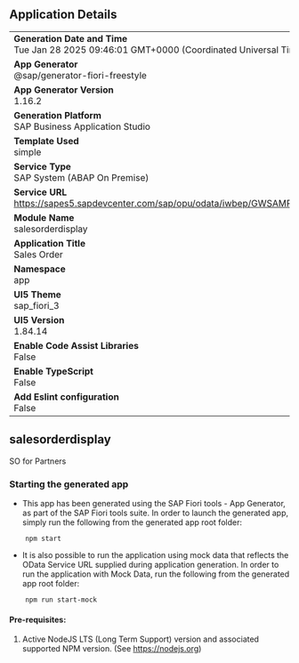 ## Application Details
|               |
| ------------- |
|**Generation Date and Time**<br>Tue Jan 28 2025 09:46:01 GMT+0000 (Coordinated Universal Time)|
|**App Generator**<br>@sap/generator-fiori-freestyle|
|**App Generator Version**<br>1.16.2|
|**Generation Platform**<br>SAP Business Application Studio|
|**Template Used**<br>simple|
|**Service Type**<br>SAP System (ABAP On Premise)|
|**Service URL**<br>https://sapes5.sapdevcenter.com/sap/opu/odata/iwbep/GWSAMPLE_BASIC|
|**Module Name**<br>salesorderdisplay|
|**Application Title**<br>Sales Order|
|**Namespace**<br>app|
|**UI5 Theme**<br>sap_fiori_3|
|**UI5 Version**<br>1.84.14|
|**Enable Code Assist Libraries**<br>False|
|**Enable TypeScript**<br>False|
|**Add Eslint configuration**<br>False|

## salesorderdisplay

SO for Partners

### Starting the generated app

-   This app has been generated using the SAP Fiori tools - App Generator, as part of the SAP Fiori tools suite.  In order to launch the generated app, simply run the following from the generated app root folder:

```
    npm start
```

- It is also possible to run the application using mock data that reflects the OData Service URL supplied during application generation.  In order to run the application with Mock Data, run the following from the generated app root folder:

```
    npm run start-mock
```

#### Pre-requisites:

1. Active NodeJS LTS (Long Term Support) version and associated supported NPM version.  (See https://nodejs.org)


